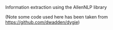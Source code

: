 Information extraction using the AllenNLP library

(Note some code used here has been taken from https://github.com/dwadden/dygie)